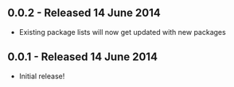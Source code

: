 ## 0.0.2 - Released 14 June 2014
* Existing package lists will now get updated with new packages

## 0.0.1 - Released 14 June 2014
* Initial release!
